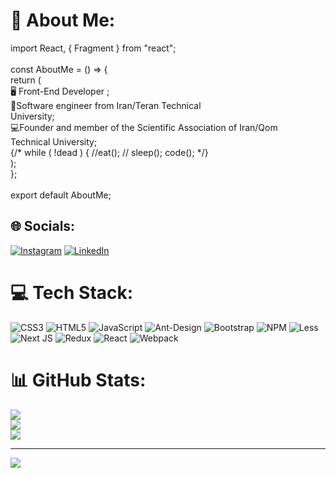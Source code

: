 # 💫 About Me:
import React, { Fragment } from "react";<br><br>const AboutMe = () => {<br>  return (<Fragment><br>      🖥 Front-End Developer ; <br>     🏢Software engineer from Iran/Teran Technical<br>      University; <br>     💻Founder and member of the Scientific Association of Iran/Qom<br>      Technical University;<br>      {/* while ( !dead ) { //eat(); // sleep(); code();  */}<br>    </Fragment>);<br>};<br><br>export default AboutMe;


## 🌐 Socials:
[![Instagram](https://img.shields.io/badge/Instagram-%23E4405F.svg?logo=Instagram&logoColor=white)](https://instagram.com/mr.ahmad.78) [![LinkedIn](https://img.shields.io/badge/LinkedIn-%230077B5.svg?logo=linkedin&logoColor=white)](https://linkedin.com/in/https://www.linkedin.com/in/ahmad-ahmadnejad-675593242) 

# 💻 Tech Stack:
![CSS3](https://img.shields.io/badge/css3-%231572B6.svg?style=for-the-badge&logo=css3&logoColor=white) ![HTML5](https://img.shields.io/badge/html5-%23E34F26.svg?style=for-the-badge&logo=html5&logoColor=white) ![JavaScript](https://img.shields.io/badge/javascript-%23323330.svg?style=for-the-badge&logo=javascript&logoColor=%23F7DF1E) ![Ant-Design](https://img.shields.io/badge/-AntDesign-%230170FE?style=for-the-badge&logo=ant-design&logoColor=white) ![Bootstrap](https://img.shields.io/badge/bootstrap-%23563D7C.svg?style=for-the-badge&logo=bootstrap&logoColor=white) ![NPM](https://img.shields.io/badge/NPM-%23000000.svg?style=for-the-badge&logo=npm&logoColor=white) ![Less](https://img.shields.io/badge/less-2B4C80?style=for-the-badge&logo=less&logoColor=white) ![Next JS](https://img.shields.io/badge/Next-black?style=for-the-badge&logo=next.js&logoColor=white) ![Redux](https://img.shields.io/badge/redux-%23593d88.svg?style=for-the-badge&logo=redux&logoColor=white) ![React](https://img.shields.io/badge/react-%2320232a.svg?style=for-the-badge&logo=react&logoColor=%2361DAFB) ![Webpack](https://img.shields.io/badge/webpack-%238DD6F9.svg?style=for-the-badge&logo=webpack&logoColor=black)
# 📊 GitHub Stats:
![](https://github-readme-stats.vercel.app/api?username=ahmad-ahmadnejad&theme=dark&hide_border=false&include_all_commits=true&count_private=true)<br/>
![](https://github-readme-streak-stats.herokuapp.com/?user=ahmad-ahmadnejad&theme=dark&hide_border=false)<br/>
![](https://github-readme-stats.vercel.app/api/top-langs/?username=ahmad-ahmadnejad&theme=dark&hide_border=false&include_all_commits=true&count_private=true&layout=compact)

---
[![](https://visitcount.itsvg.in/api?id=ahmad-ahmadnejad&icon=0&color=1)](https://visitcount.itsvg.in)

<!-- Proudly created with GPRM ( https://gprm.itsvg.in ) -->
